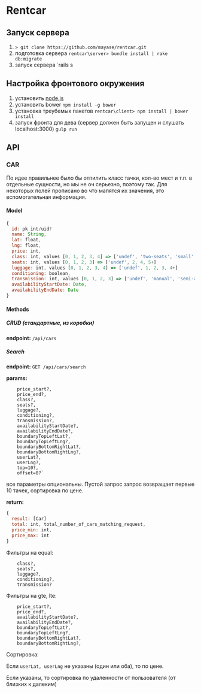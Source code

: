 ﻿Rentcar 
===
Запуск сервера
---
1. `> git clone https://github.com/mayase/rentcar.git`
2.  подготовка сервера `rentcar\server> bundle install | rake db:migrate`
3.  запуск сервера  `rails s


Настройка фронтового окружения
---
1.  установить [node.js](https://nodejs.org/en/)
2.  установить bower `npm install -g bower`
3.  установка треубемых пакетов  `rentcar\client> npm install | bower install`
4.  запуск фронта для дева (сервер должен быть запущен и слушать localhost:3000) `gulp run`


API
---

### CAR

По идее правильнее было бы отпилить класс тачки, кол-во мест и т.п. в отдельные сущности, но мы не оч серьезно, поэтому так.
Для некоторых полей прописано во что мапятся их значения, это вспомогательная информация.

#### Model

```javascript
{
  id: pk int/uid?
  name: String,
  lat: float,
  lng: float,
  price: int,
  class: int, values [0, 1, 2, 3, 4] => ['undef', 'two-seats', 'small', 'mid', 'large']
  seats: int, values [0, 1, 2, 3] => ['undef', 2, 4, 5+]
  luggage: int, values [0, 1, 2, 3, 4] => ['undef', 1, 2, 3, 4+]
  conditioning: boolean,
  transmission: int, values [0, 1, 2, 3] => ['undef', 'manual', 'semi-automatic', 'automatic'],
  availabilityStartDate: Date,
  availabilityEndDate: Date
}
```

#### Methods

##### CRUD (стандартные, из коробки)

**endpoint:** `/api/cars`

##### Search

**endpoint:** `GET /api/cars/search`

**params:**
```
    price_start?, 
    price_end?, 
    class?, 
    seats?, 
    luggage?, 
    conditioning?, 
    transmission?, 
    availabilityStartDate?, 
    availabilityEndDate?, 
    boundaryTopLeftLat?,
    boundaryTopLeftLng?, 
    boundaryBottomRightLat?, 
    boundaryBottomRightLng?,
    userLat?,
    userLng?,
    top=10?,
    offset=0?`
```
все параметры опциональны. Пустой запрос запрос возвращает первые 10 тачек, сортировка по цене.

**return:**

```javascript
{
  result: [Car]
  total: int, total_number_of_cars_matching_request,
  price_min: int,
  price_max: int
}
```

Фильтры на equal:
```
    class?, 
    seats?, 
    luggage?, 
    conditioning?, 
    transmission?
```
Фильтры на gte, lte:
```
    price_start?, 
    price_end?, 
    availabilityStartDate?, 
    availabilityEndDate?, 
    boundaryTopLeftLat?,
    boundaryTopLeftLng?, 
    boundaryBottomRightLat?, 
    boundaryBottomRightLng?,
```
Сортировка:

Если `userLat, userLng` не указаны (один или оба), то по цене.

Если указаны, то сортировка по удаленности от пользователя (от близких к далеким)

